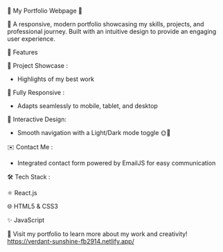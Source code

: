 🌟 My Portfolio Webpage 🌟

🚀 A responsive, modern portfolio showcasing my skills, projects, and professional journey. Built with an intuitive design to provide an engaging user experience.

🔑 Features

💼 Project Showcase :

   - Highlights of my best work
         
📱 Fully Responsive : 

   - Adapts seamlessly to mobile, tablet, and desktop
      
🎨 Interactive Design:
         
   - Smooth navigation with a Light/Dark mode toggle 🌞🌙

✉️ Contact Me :
          
   - Integrated contact form powered by EmailJS for easy communication

🛠️ Tech Stack  :

   ⚛️ React.js

   🌐 HTML5 & CSS3

   ✨ JavaScript
 
 🔗 Visit my portfolio to learn more about my work and creativity!
 https://verdant-sunshine-fb2914.netlify.app/
